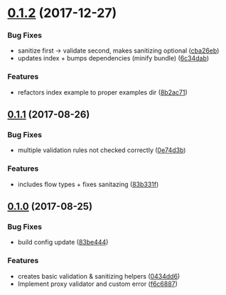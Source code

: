 <a name="0.1.2"></a>
# [0.1.2](https://github.com/sorodrigo/proxy-validator/compare/v0.1.1...v0.1.2) (2017-12-27)

### Bug Fixes

* sanitize first -> validate second, makes sanitizing optional ([cba26eb](https://github.com/sorodrigo/proxy-validator/commit/cba26eb))
* updates index + bumps dependencies (minify bundle) ([6c34dab](https://github.com/sorodrigo/proxy-validator/commit/6c34dab))


### Features

* refactors index example to proper examples dir ([8b2ac71](https://github.com/sorodrigo/proxy-validator/commit/8b2ac71))



<a name="0.1.1"></a>
## [0.1.1](https://github.com/sorodrigo/proxy-validator/compare/v0.1.0...v0.1.1) (2017-08-26)


### Bug Fixes

* multiple validation rules not checked correctly ([0e74d3b](https://github.com/sorodrigo/proxy-validator/commit/0e74d3b))


### Features

* includes flow types + fixes sanitazing ([83b331f](https://github.com/sorodrigo/proxy-validator/commit/83b331f))


<a name="0.1.0"></a>
## [0.1.0](https://github.com/sorodrigo/proxy-validator/compare/0434dd6...v0.1.0) (2017-08-25)


### Bug Fixes

* build config update ([83be444](https://github.com/sorodrigo/proxy-validator/commit/83be444))


### Features

* creates basic validation & sanitizing helpers ([0434dd6](https://github.com/sorodrigo/proxy-validator/commit/0434dd6))
* Implement proxy validator and custom error ([f6c6887](https://github.com/sorodrigo/proxy-validator/commit/f6c6887))



